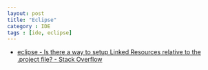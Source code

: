 ```yaml
---
layout: post
title: "Eclipse"
category : IDE
tags : [ide, eclipse]
--- 
```


- [eclipse - Is there a way to setup Linked Resources relative to the .project file? - Stack Overflow](http://stackoverflow.com/questions/4000039/is-there-a-way-to-setup-linked-resources-relative-to-the-project-file)